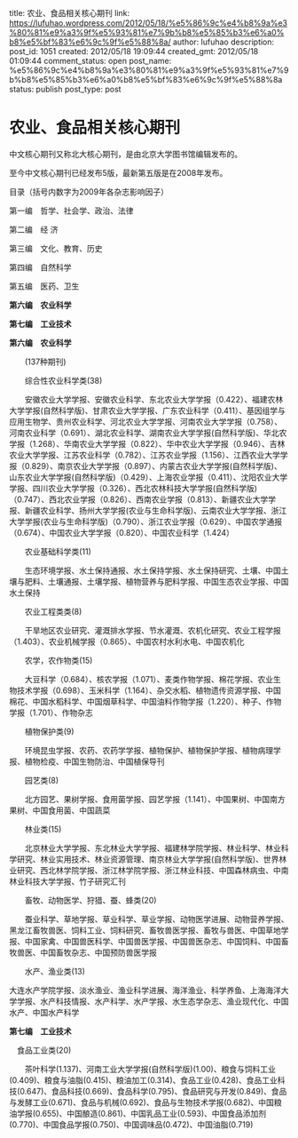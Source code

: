 title: 农业、食品相关核心期刊
link: https://lufuhao.wordpress.com/2012/05/18/%e5%86%9c%e4%b8%9a%e3%80%81%e9%a3%9f%e5%93%81%e7%9b%b8%e5%85%b3%e6%a0%b8%e5%bf%83%e6%9c%9f%e5%88%8a/
author: lufuhao
description: 
post_id: 1051
created: 2012/05/18 19:09:44
created_gmt: 2012/05/18 01:09:44
comment_status: open
post_name: %e5%86%9c%e4%b8%9a%e3%80%81%e9%a3%9f%e5%93%81%e7%9b%b8%e5%85%b3%e6%a0%b8%e5%bf%83%e6%9c%9f%e5%88%8a
status: publish
post_type: post

# 农业、食品相关核心期刊

中文核心期刊又称北大核心期刊，是由北京大学图书馆编辑发布的。

至今中文核心期刊已经发布5版，最新第五版是在2008年发布。

目录（括号内数字为2009年各杂志影响因子）

第一编　哲学、社会学、政治、法律

第二编　经 济

第三编　文化、教育、历史

第四编　自然科学

第五编　医药、卫生

**第六编　农业科学**

**第七编　工业技术**

  


**第六编　农业科学**

　　(137种期刊)

  


　　综合性农业科学类(38)

　　安徽农业大学学报、安徽农业科学、东北农业大学学报（0.422）、福建农林大学学报(自然科学版)、甘肃农业大学学报、广东农业科学（0.411）、基因组学与应用生物学、贵州农业科学、河北农业大学学报、河南农业大学学报（0.758）、河南农业科学（0.691）、湖北农业科学、湖南农业大学学报(自然科学版)、华北农学报（1.268）、华南农业大学学报（0.822）、华中农业大学学报（0.946）、吉林农业大学学报、江苏农业科学（0.782）、江苏农业学报（1.156）、江西农业大学学报（0.829）、南京农业大学学报（0.897）、内蒙古农业大学学报(自然科学版)、山东农业大学学报(自然科学版)（0.429）、上海农业学报（0.411）、沈阳农业大学学报、四川农业大学学报（0.326）、西北农林科技大学学报(自然科学版)（0.747）、西北农业学报（0.826）、西南农业学报（0.813）、新疆农业大学学报、新疆农业科学、扬州大学学报(农业与生命科学版)、云南农业大学学报、浙江大学学报(农业与生命科学版)（0.790）、浙江农业学报（0.629）、中国农学通报（0.674）、中国农业大学学报（0.820）、中国农业科学（1.424）

  


　　农业基础科学类(11)

　　生态环境学报、水土保持通报、水土保持学报、水土保持研究、土壤、中国土壤与肥料、土壤通报、土壤学报、植物营养与肥料学报、中国生态农业学报、中国水土保持

  


　　农业工程类类(8)

　　干旱地区农业研究、灌溉排水学报、节水灌溉、农机化研究、农业工程学报（1.403）、农业机械学报（0.865）、中国农村水利水电、中国农机化

  


　　农学，农作物类(15)

　　大豆科学（0.684）、核农学报（1.071）、麦类作物学报、棉花学报、农业生物技术学报（0.698）、玉米科学（1.164）、杂交水稻、植物遗传资源学报、中国棉花、中国水稻科学、中国烟草科学、中国油料作物学报（1.220）、种子、作物学报（1.701）、作物杂志

  


　　植物保护类(9)

　　环境昆虫学报、农药、农药学学报、植物保护、植物保护学报、植物病理学报、植物检疫、中国生物防治、中国植保导刊

  


　　园艺类(8)

　　北方园艺、果树学报、食用菌学报、园艺学报（1.141）、中国果树、中国南方果树、中国食用菌、中国蔬菜

  


　　林业类(15)

　　北京林业大学学报、东北林业大学学报、福建林学院学报、林业科学、林业科学研究、林业实用技术、林业资源管理、南京林业大学学报(自然科学版)、世界林业研究、西北林学院学报、浙江林学院学报、浙江林业科技、中国森林病虫、中南林业科技大学学报、竹子研究汇刊

  


　　畜牧、动物医学、狩猎、蚕、蜂类(20)

　　蚕业科学、草地学报、草业科学、草业学报、动物医学进展、动物营养学报、黑龙江畜牧兽医、饲料工业、饲料研究、畜牧兽医学报、畜牧与兽医、中国草地学报、中国家禽、中国兽医科学、中国兽医学报、中国兽医杂志、中国饲料、中国畜牧兽医、中国畜牧杂志、中国预防兽医学报

  


　　水产、渔业类(13)

大连水产学院学报、淡水渔业、渔业科学进展、海洋渔业、科学养鱼、上海海洋大学学报、水产科技情报、水产科学、水产学报、水生态学杂志、渔业现代化、中国水产、中国水产科学

  


**第七编　工业技术**

　食品工业类(20)

　　茶叶科学(1.137)、河南工业大学学报(自然科学版)(1.00)、粮食与饲料工业(0.409)、粮食与油脂(0.415)、粮油加工(0.314)、食品工业(0.428)、食品工业科技(0.647)、食品科技(0.669)、食品科学(0.795)、食品研究与开发(0.849)、食品与发酵工业(0.671)、食品与机械(0.692)、食品与生物技术学报(0.682)、中国粮油学报(0.655)、中国酿造(0.861)、中国乳品工业(0.593)、中国食品添加剂(0.770)、中国食品学报(0.750)、中国调味品(0.472)、中国油脂(0.719)